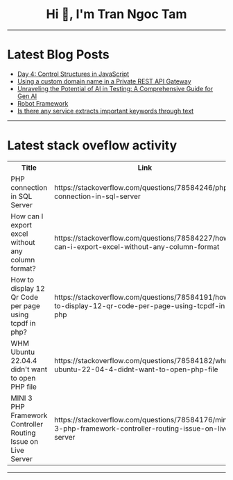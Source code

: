 <h1 align="center">Hi 👋, I'm Tran Ngoc Tam</h1>

---

# Latest Blog Posts 
<!-- BLOG-POST-LIST:START -->
- [Day 4: Control Structures in JavaScript](https://dev.to/dipakahirav/day-4-control-structures-in-javascript-fnh)
- [Using a custom domain name in a Private REST API Gateway](https://dev.to/aws-builders/using-a-custom-domain-name-in-a-private-rest-api-gateway-1c2h)
- [Unraveling the Potential of AI in Testing: A Comprehensive Guide for Gen AI](https://dev.to/sureshayyanna/unraveling-the-potential-of-ai-in-testing-a-comprehensive-guide-for-gen-ai-3k3j)
- [Robot Framework](https://dev.to/sureshayyanna/robot-framework-3ndn)
- [Is there any service extracts important keywords through text](https://dev.to/modjm/is-there-any-service-extracts-important-keywords-through-text-402o)
<!-- BLOG-POST-LIST:END -->

---

# Latest stack oveflow activity
<table>
  <tr><th>Title</th><th>Link</th></tr>
  <!-- STACKOVERFLOW:START --><tr><td>PHP connection in SQL Server</td><td>https://stackoverflow.com/questions/78584246/php-connection-in-sql-server</td></tr><tr><td>How can I export excel without any column format?</td><td>https://stackoverflow.com/questions/78584227/how-can-i-export-excel-without-any-column-format</td></tr><tr><td>How to display 12 Qr Code per page using tcpdf in php?</td><td>https://stackoverflow.com/questions/78584191/how-to-display-12-qr-code-per-page-using-tcpdf-in-php</td></tr><tr><td>WHM Ubuntu 22.04.4 didn&#39;t want to open PHP file</td><td>https://stackoverflow.com/questions/78584182/whm-ubuntu-22-04-4-didnt-want-to-open-php-file</td></tr><tr><td>MINI 3 PHP Framework Controller Routing Issue on Live Server</td><td>https://stackoverflow.com/questions/78584176/mini-3-php-framework-controller-routing-issue-on-live-server</td></tr><!-- STACKOVERFLOW:END -->
</table>

---


